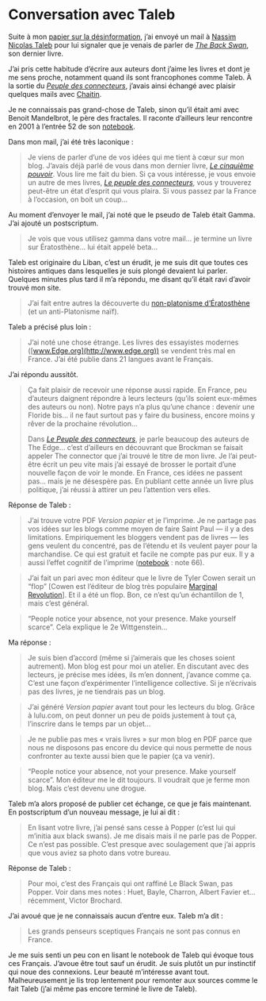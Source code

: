 # Conversation avec Taleb

Suite à mon [papier sur la désinformation](https://tcrouzet.com/2007/08/31/information-egale-desinformation/), j’ai envoyé un mail à [Nassim Nicolas Taleb](http://www.fooledbyrandomness.com/) pour lui signaler que je venais de parler de [*The Back Swan*](http://www.amazon.fr/Black-Swan-Impact-Highly-Improbable/dp/1400063515/ref=pd_bbs_sr_1), son dernier livre.

J’ai pris cette habitude d’écrire aux auteurs dont j’aime les livres et dont je me sens proche, notamment quand ils sont francophones comme Taleb. À la sortie du [*Peuple des connecteurs*](https://tcrouzet.com/le-peuple-des-connecteurs/), j’avais ainsi échangé avec plaisir quelques mails avec [Chaitin](https://tcrouzet.com/2006/03/01/jupp-vs-chaitin/).

Je ne connaissais pas grand-chose de Taleb, sinon qu’il était ami avec Benoit Mandelbrot, le père des fractales. Il raconte d’ailleurs leur rencontre en 2001 à l’entrée 52 de son [notebook](http://www.fooledbyrandomness.com/notebook.htm).

Dans mon mail, j’ai été très laconique :

> Je viens de parler d’une de vos idées qui me tient à cœur sur mon blog. J’avais déjà parlé de vous dans mon dernier livre, [*Le cinquième pouvoir*](https://tcrouzet.com/le-cinquieme-pouvoir/). Vous lire me fait du bien. Si ça vous intéresse, je vous envoie un autre de mes livres, [*Le peuple des connecteurs*](https://tcrouzet.com/le-peuple-des-connecteurs/), vous y trouverez peut-être un état d’esprit qui vous plaira. Si vous passez par la France à l’occasion, on boit un coup…

Au moment d’envoyer le mail, j’ai noté que le pseudo de Taleb était Gamma. J’ai ajouté un postscriptum.

> Je vois que vous utilisez gamma dans votre mail… je termine un livre sur Ératosthène… lui était appelé beta…

Taleb est originaire du Liban, c’est un érudit, je me suis dit que toutes ces histoires antiques dans lesquelles je suis plongé devaient lui parler. Quelques minutes plus tard il m’a répondu, me disant qu’il était ravi d’avoir trouvé mon site.

> J’ai fait entre autres la découverte du [non-platonisme d’Ératosthène](https://tcrouzet.com/2007/08/25/faire-des-listes/) (et un anti-Platonisme naïf).

Taleb a précisé plus loin :

> J’ai noté une chose étrange. Les livres des essayistes modernes ([www.Edge.org](http://www.edge.org)) se vendent très mal en France. J’ai été publie dans 21 langues avant le Français.

J’ai répondu aussitôt.

> Ça fait plaisir de recevoir une réponse aussi rapide. En France, peu d’auteurs daignent répondre à leurs lecteurs (qu’ils soient eux-mêmes des auteurs ou non). Notre pays n’a plus qu’une chance : devenir une Floride bis… il ne faut surtout pas y faire du business, encore moins y rêver de la prochaine révolution…
> 
> 
> Dans [*Le Peuple des connecteurs*](https://tcrouzet.com/le-peuple-des-connecteurs/), je parle beaucoup des auteurs de The Edge… c’est d’ailleurs en découvrant que Brockman se faisait appeler The connector que j’ai trouvé le titre de mon livre. Je l’ai peut-être écrit un peu vite mais j’ai essayé de brosser le portait d’une nouvelle façon de voir le monde. En France, ces idées ne passent pas… mais je ne désespère pas. En publiant cette année un livre plus politique, j’ai réussi à attirer un peu l’attention vers elles.

Réponse de Taleb :

> J’ai trouve votre PDF *Version papier* et je l’imprime. Je ne partage pas vos idées sur les blogs comme moyen de faire Saint Paul — il y a des limitations. Empiriquement les bloggers vendent pas de livres — les gens veulent du concentré, pas de l’étendu et ils veulent payer pour la marchandise. Ce qui est gratuit et facile ne compte pas pur eux. Il y a aussi l’effet cognitif de l’imprime ([notebook](http://www.fooledbyrandomness.com/notebook.htm) : note 66).

> J’ai fait un pari avec mon éditeur que le livre de Tyler Cowen serait un “flop” \[Cowen est l’éditeur de blog très populaire [Marginal Revolution](http://www.marginalrevolution.com/)\]. Et il a été un flop. Bon, ce n’est qu’un échantillon de 1, mais c’est général.

> “People notice your absence, not your presence. Make yourself scarce”. Cela explique le 2e Wittgenstein…

Ma réponse :

> Je suis bien d’accord (même si j’aimerais que les choses soient autrement). Mon blog est pour moi un atelier. En discutant avec des lecteurs, je précise mes idées, ils m’en donnent, j’avance comme ça. C’est une façon d’expérimenter l’intelligence collective. Si je n’écrivais pas des livres, je ne tiendrais pas un blog.

> J’ai généré *Version papier* avant tout pour les lecteurs du blog. Grâce à lulu.com, on peut donner un peu de poids justement à tout ça, l’inscrire dans le temps par un objet…

> Je ne publie pas mes « vrais livres » sur mon blog en PDF parce que nous ne disposons pas encore du device qui nous permette de nous confronter au texte aussi bien que le papier (ça va venir).

> “People notice your absence, not your presence. Make yourself scarce”. Mon éditeur me le dit toujours. Il voudrait que je ferme mon blog. Mais c’est devenu une drogue.

Taleb m’a alors proposé de publier cet échange, ce que je fais maintenant. En postscriptum d’un nouveau message, je lui ai dit :

> En lisant votre livre, j’ai pensé sans cesse à Popper (c’est lui qui m’initia aux black swans). Je me disais mais il ne parle pas de Popper. Ce n’est pas possible. C’est presque avec soulagement que j’ai appris que vous aviez sa photo dans votre bureau.

Réponse de Taleb :

> Pour moi, c’est des Français qui ont raffiné Le Black Swan, pas Popper. Voir dans mes notes : Huet, Bayle, Charron, Albert Favier et… récemment, Victor Brochard.

J’ai avoué que je ne connaissais aucun d’entre eux. Taleb m’a dit :

> Les grands penseurs sceptiques Français ne sont pas connus en France.

Je me suis senti un peu con en lisant le notebook de Taleb qui évoque tous ces Français. J’avoue être tout sauf un érudit. Je suis plutôt un pur instinctif qui noue des connexions. Leur beauté m’intéresse avant tout. Malheureusement je lis trop lentement pour remonter aux sources comme le fait Taleb (j’ai même pas encore terminé le livre de Taleb).